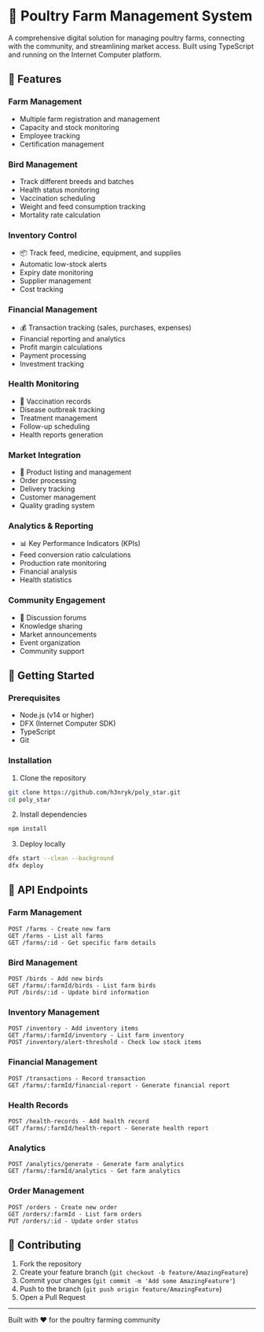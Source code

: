 # 🐔 Poultry Farm Management System

A comprehensive digital solution for managing poultry farms, connecting with the community, and streamlining market access. Built using TypeScript and running on the Internet Computer platform.

## 🌟 Features

### Farm Management
- Multiple farm registration and management
- Capacity and stock monitoring
- Employee tracking
- Certification management

### Bird Management
- Track different breeds and batches
- Health status monitoring
- Vaccination scheduling
- Weight and feed consumption tracking
- Mortality rate calculation

### Inventory Control
- 📦 Track feed, medicine, equipment, and supplies
- Automatic low-stock alerts
- Expiry date monitoring
- Supplier management
- Cost tracking

### Financial Management
- 💰 Transaction tracking (sales, purchases, expenses)
- Financial reporting and analytics
- Profit margin calculations
- Payment processing
- Investment tracking

### Health Monitoring
- 🏥 Vaccination records
- Disease outbreak tracking
- Treatment management
- Follow-up scheduling
- Health reports generation

### Market Integration
- 🏪 Product listing and management
- Order processing
- Delivery tracking
- Customer management
- Quality grading system

### Analytics & Reporting
- 📊 Key Performance Indicators (KPIs)
- Feed conversion ratio calculations
- Production rate monitoring
- Financial analysis
- Health statistics

### Community Engagement
- 👥 Discussion forums
- Knowledge sharing
- Market announcements
- Event organization
- Community support

## 🚀 Getting Started

### Prerequisites
- Node.js (v14 or higher)
- DFX (Internet Computer SDK)
- TypeScript
- Git

### Installation

1. Clone the repository
```bash
git clone https://github.com/h3nryk/poly_star.git
cd poly_star
```

2. Install dependencies
```bash
npm install
```

3. Deploy locally
```bash
dfx start --clean --background
dfx deploy
```

## 🔗 API Endpoints

### Farm Management
```
POST /farms - Create new farm
GET /farms - List all farms
GET /farms/:id - Get specific farm details
```

### Bird Management
```
POST /birds - Add new birds
GET /farms/:farmId/birds - List farm birds
PUT /birds/:id - Update bird information
```

### Inventory Management
```
POST /inventory - Add inventory items
GET /farms/:farmId/inventory - List farm inventory
POST /inventory/alert-threshold - Check low stock items
```

### Financial Management
```
POST /transactions - Record transaction
GET /farms/:farmId/financial-report - Generate financial report
```

### Health Records
```
POST /health-records - Add health record
GET /farms/:farmId/health-report - Generate health report
```

### Analytics
```
POST /analytics/generate - Generate farm analytics
GET /farms/:farmId/analytics - Get farm analytics
```

### Order Management
```
POST /orders - Create new order
GET /orders/:farmId - List farm orders
PUT /orders/:id - Update order status
```

## 🤝 Contributing

1. Fork the repository
2. Create your feature branch (`git checkout -b feature/AmazingFeature`)
3. Commit your changes (`git commit -m 'Add some AmazingFeature'`)
4. Push to the branch (`git push origin feature/AmazingFeature`)
5. Open a Pull Request

---

Built with ❤️ for the poultry farming community